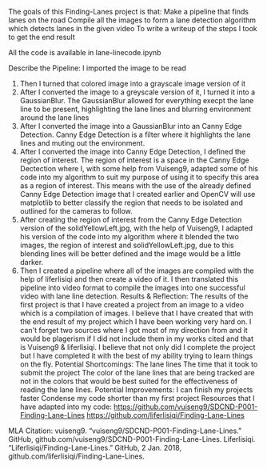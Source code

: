 The goals of this Finding-Lanes project is that:
Make a pipeline that finds lanes on the road
Compile all the images to form a lane detection algorithm which detects lanes in the given video
To write a writeup of the steps I took to get the end result 

All the code is available in lane-linecode.ipynb

Describe the Pipeline:
I imported the image to be read 
1) Then I turned that colored image into a grayscale image version of it
2)  After I converted the image to a greyscale version of it, I turned it into a GaussianBlur. The GaussianBlur allowed for everything execpt the lane line to be present, highlighting the lane lines and blurring environment around the lane lines
3) After I converted the image into a GaussianBlur into an Canny Edge Detection. Canny Edge Detection is a filter where it highlights the lane lines and muting out the environment.
4) After I converted the image into Canny Edge Detection, I defined the region of interest. The region of interest is a space in the Canny Edge Dectection where I, with some help from Vuiseng9, adapted some of his code into my algorithm to suit my purpose of using it to specify this area as a region of interest. This means with the use of the already defined Canny Edge Detection image that I created earlier and OpenCV will use matplotlib to better classify the region that needs to be isolated and outlined for the cameras to follow.
5) After creating the region of interest from the Canny Edge Detection version of the solidYellowLeft.jpg, with the help of Vuiseng9, I adapted his version of the code into my algorithm where it blended the two images, the region of interest and solidYellowLeft.jpg, due to this blending lines will be better defined and the image would be a little darker.
6) Then I created a pipeline where all of the images are compiled with the help of liferlisiqi and then create a video of it. I then translated this pipeline into video format to compile the images into one successful video with lane line detection.
Results & Reflection: The results of the first project is that I have created a project from an image to a video which is a compilation of images. I believe that I have created that with the end result of my project which I have been working very hard on. I can't forget two sources where I got most of my direction from and it would be plagerism if I did not include them in my works cited and that is Vuiseng9 & liferlisiqi. I believe that not only did I complete the project but I have completed it with the best of my ability trying to learn things on the fly.
Potential Shortcomings:
The lane lines
The time that it took to submit the project
The color of the lane lines that are being tracked are not in the colors that would be best suited for the effectiveness of reading the lane lines.
Potential Improvements:
I can finish my projects faster 
Condense my code shorter than my first project
Resources that I have adapted into my code:
https://github.com/vuiseng9/SDCND-P001-Finding-Lane-Lines
https://github.com/liferlisiqi/Finding-Lane-Lines

MLA Citation:
vuiseng9. “vuiseng9/SDCND-P001-Finding-Lane-Lines.” GitHub, github.com/vuiseng9/SDCND-P001-Finding-Lane-Lines.
Liferlisiqi. “Liferlisiqi/Finding-Lane-Lines.” GitHub, 2 Jan. 2018, github.com/liferlisiqi/Finding-Lane-Lines.
